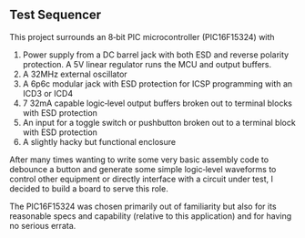 ## Test Sequencer

This project surrounds an 8&#x2011;bit PIC microcontroller (PIC16F15324) with

1. Power supply from a DC barrel jack with both ESD and reverse polarity protection. A 5V linear regulator runs the MCU and output buffers.
2. A 32MHz external oscillator
3. A 6p6c modular jack with ESD protection for ICSP programming with an ICD3 or ICD4
4. 7 32mA capable logic&#x2011;level output buffers broken out to terminal blocks with ESD protection
5. An input for a toggle switch or pushbutton broken out to a terminal block with ESD protection
6. A slightly hacky but functional enclosure

After many times wanting to write some very basic assembly code to debounce a button and generate some simple logic&#x2011;level waveforms
to control other equipment or directly interface with a circuit under test, I decided to build a board to serve this role.

The PIC16F15324 was chosen primarily out of familiarity but also for its reasonable specs and capability (relative to this application) and for having no serious errata.
